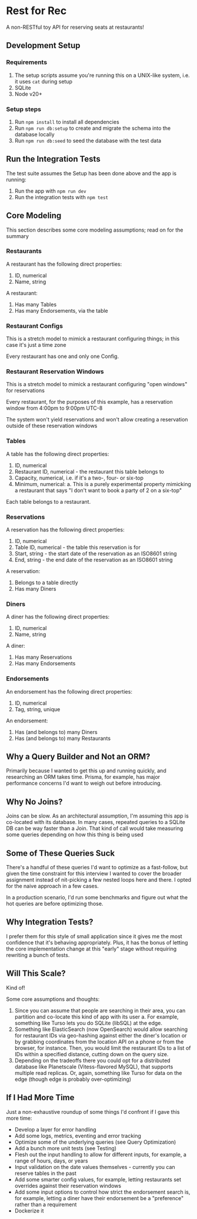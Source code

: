 # Rest for Rec

A non-RESTful toy API for reserving seats at restaurants!

## Development Setup

### Requirements

1. The setup scripts assume you're running this on a UNIX-like system,
   i.e. it uses `cat` during setup
2. SQLite
3. Node v20+

### Setup steps

1. Run `npm install` to install all dependencies
2. Run `npm run db:setup` to create and migrate the schema into the database locally
3. Run `npm run db:seed` to seed the database with the test data

## Run the Integration Tests

The test suite assumes the Setup has been done above and the app is running:

1. Run the app with `npm run dev`
2. Run the integration tests with `npm test`

## Core Modeling

This section describes some core modeling assumptions; read on for the summary

### Restaurants

A restaurant has the following direct properties:

1. ID, numerical
2. Name, string

A restaurant:

1. Has many Tables
2. Has many Endorsements, via the table

### Restaurant Configs

This is a stretch model to mimick a restaurant configuring things;
in this case it's just a time zone

Every restaurant has one and only one Config.

### Restaurant Reservation Windows

This is a stretch model to mimick a restaurant configuring "open windows" for reservations

Every restaurant, for the purposes of this example, has a reservation window
from 4:00pm to 9:00pm UTC-8

The system won't yield reservations and won't allow creating a reservation
outside of these reservation windows

### Tables

A table has the following direct properties:

1. ID, numerical
2. Restaurant ID, numerical - the restaurant this table belongs to
3. Capacity, numerical, i.e. if it's a two-, four- or six-top
4. Minimum, numerical:
   a. This is a purely experimental property mimicking a restaurant
   that says "I don't want to book a party of 2 on a six-top"

Each table belongs to a restaurant.

### Reservations

A reservation has the following direct properties:

1. ID, numerical
2. Table ID, numerical - the table this reservation is for
3. Start, string - the start date of the reservation as an ISO8601 string
4. End, string - the end date of the reservation as an ISO8601 string

A reservation:

1. Belongs to a table directly
2. Has many Diners

### Diners

A diner has the following direct properties:

1. ID, numerical
2. Name, string

A diner:

1. Has many Reservations
2. Has many Endorsements

### Endorsements

An endorsement has the following direct properties:

1. ID, numerical
2. Tag, string, unique

An endorsement:

1. Has (and belongs to) many Diners
2. Has (and belongs to) many Restaurants

## Why a Query Builder and Not an ORM?

Primarily because I wanted to get this up and running quickly, and researching an
ORM takes time. Prisma, for example, has major performance concerns I'd want
to weigh out before introducing.

## Why No Joins?

Joins can be slow. As an architectural assumption, I'm assuming this app is
co-located with its database. In many cases, repeated queries to a
SQLite DB can be way faster than a Join. That kind of call would take measuring
some queries depending on how this thing is being used

## Some of These Queries Suck

There's a handful of these queries I'd want to optimize as a fast-follow, but
given the time constraint for this interview I wanted to cover the broader
assignment instead of nit-picking a few nested loops here and there. I opted
for the naive approach in a few cases.

In a production scenario, I'd run some benchmarks and figure out what the hot queries
are before optimizing those.

## Why Integration Tests?

I prefer them for this style of small application since it gives me the most
confidence that it's behaving appropriately. Plus, it has the bonus of letting
the core implementation change at this "early" stage without requiring rewriting
a bunch of tests.

## Will This Scale?

Kind of!

Some core assumptions and thoughts:

1. Since you can assume that people are searching in their area,
   you can partition and co-locate this kind of app with its user
   a. For example, something like Turso lets you do SQLite (libSQL)
   at the edge.
2. Something like ElasticSearch (now OpenSearch) would allow searching for
   restaurant IDs via geo-hashing against either the diner's location or by
   grabbing coordinates from the location API on a phone or from the browser,
   for instance. Then, you would limit the restaurant IDs to a list of IDs within
   a specified distance, cutting down on the query size.
3. Depending on the tradeoffs there you could opt for a distributed database like
   Planetscale (Vitess-flavored MySQL), that supports multiple read replicas.
   Or, again, something like Turso for data on the edge (though edge is probably
   over-optimizing)

## If I Had More Time

Just a non-exhaustive roundup of some things I'd confront if I gave this more time:

- Develop a layer for error handling
- Add some logs, metrics, eventing and error tracking
- Optimize some of the underlying queries (see Query Optimization)
- Add a bunch more unit tests (see Testing)
- Flesh out the input handling to allow for different inputs, for example,
  a range of hours, days, or years
- Input validation on the date values themselves - currently you can reserve
  tables in the past
- Add some smarter config values, for example, letting restaurants set overrides
  against their reservation windows
- Add some input options to control how strict the endorsement search is,
  for example, letting a diner have their endorsement be a "preference"
  rather than a requirement
- Dockerize it
